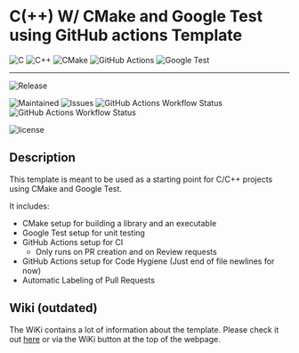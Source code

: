 # C(++) W/ CMake and Google Test using GitHub actions Template

![C](https://img.shields.io/badge/c-%2300599C.svg?style=for-the-badge&logo=c&logoColor=white)
![C++](https://img.shields.io/badge/c++-%2300599C.svg?style=for-the-badge&logo=c%2B%2B&logoColor=white)
![CMake](https://img.shields.io/badge/CMake-%2300599C.svg?style=for-the-badge&logo=cmake&logoColor=white)
![GitHub Actions](https://img.shields.io/badge/github%20actions-%2300599C.svg?style=for-the-badge&logo=githubactions&logoColor=white)
![Google Test](https://img.shields.io/badge/google%20test-%2300599C.svg?style=for-the-badge&logo=google&logoColor=white)

---

![Release](https://img.shields.io/github/v/release/TomVer99/C-CPP_CMake_GTest-GithubActions?label=Release&style=flat-square)

![Maintained](https://img.shields.io/maintenance/yes/2024?label=Maintained&style=flat-square)
![Issues](https://img.shields.io/github/issues-raw/TomVer99/C-CPP_CMake_GTest-GithubActions?label=Issues&style=flat-square)
![GitHub Actions Workflow Status](https://img.shields.io/github/actions/workflow/status/TomVer99/C-CPP_CMake_GTest-GithubActions/CI.yml?style=flat-square&label=CI)
![GitHub Actions Workflow Status](https://img.shields.io/github/actions/workflow/status/TomVer99/C-CPP_CMake_GTest-GithubActions/Code-Hygiene.yml?style=flat-square&label=Code-Hygiene)

![license](https://img.shields.io/github/license/TomVer99/C-CPP_CMake_GTest-GithubActions?color=blue&label=License&style=flat-square)

## Description

This template is meant to be used as a starting point for C/C++ projects using CMake and Google Test.

It includes:

* CMake setup for building a library and an executable
* Google Test setup for unit testing
* GitHub Actions setup for CI
  * Only runs on PR creation and on Review requests
* GitHub Actions setup for Code Hygiene (Just end of file newlines for now)
* Automatic Labeling of Pull Requests

## Wiki (outdated)

The WiKi contains a lot of information about the template. Please check it out [here](https://github.com/TomVer99/C-CPP_CMake_GTest-GithubActions/wiki) or via the WiKi button at the top of the webpage.
